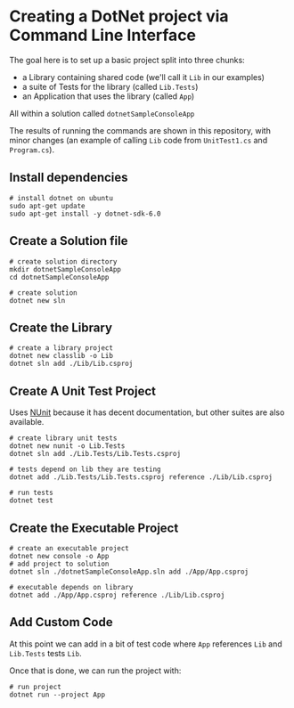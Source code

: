 # Creating a DotNet project via Command Line Interface

The goal here is to set up a basic project split into three chunks:

- a Library containing shared code (we'll call it `Lib` in our examples)
- a suite of Tests for the library (called `Lib.Tests`)
- an Application that uses the library (called `App`)

All within a solution called `dotnetSampleConsoleApp`

The results of running the commands are shown in this repository, with minor changes (an example of calling `Lib` code from `UnitTest1.cs` and `Program.cs`).

## Install dependencies
```
# install dotnet on ubuntu
sudo apt-get update
sudo apt-get install -y dotnet-sdk-6.0
```

## Create a Solution file
```
# create solution directory
mkdir dotnetSampleConsoleApp
cd dotnetSampleConsoleApp

# create solution
dotnet new sln
```

## Create the Library

```
# create a library project
dotnet new classlib -o Lib
dotnet sln add ./Lib/Lib.csproj
```

## Create A Unit Test Project

Uses [NUnit](https://nunit.org/) because it has decent documentation, but other suites are also available.

```
# create library unit tests
dotnet new nunit -o Lib.Tests
dotnet sln add ./Lib.Tests/Lib.Tests.csproj

# tests depend on lib they are testing
dotnet add ./Lib.Tests/Lib.Tests.csproj reference ./Lib/Lib.csproj

# run tests
dotnet test
```

## Create the Executable Project

```
# create an executable project
dotnet new console -o App
# add project to solution
dotnet sln ./dotnetSampleConsoleApp.sln add ./App/App.csproj

# executable depends on library
dotnet add ./App/App.csproj reference ./Lib/Lib.csproj

```

## Add Custom Code

At this point we can add in a bit of test code where `App` references `Lib` and `Lib.Tests` tests `Lib`.

Once that is done, we can run the project with:

```
# run project
dotnet run --project App
```